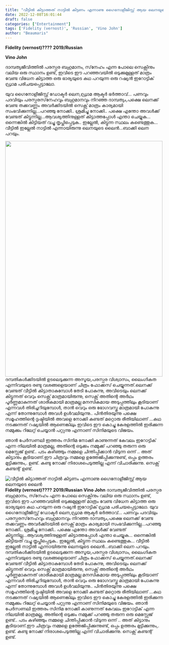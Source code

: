 ```yaml
---
title: "വീട്ടിൽ കിട്ടാത്തത് നാട്ടിൽ കിട്ടണം എന്നാണു ഗൈനോളീജിസ്റ്റ് ആയ ലെനയുടെ ലൈൻ"
date: 2022-12-08T16:01:44
draft: false
categories: ["Entertainment"]
tags: ['Fidelity (vernost)', 'Russian', 'Vino John']
author: "Beaumaris"
---
```


<strong>Fidelity (vernost)????</strong>
<strong>2019/Russian</strong>

<strong>Vino John</strong>

ദാമ്പത്യജീവിത്തിൽ പരസ്പര ബഹുമാനം, സ്‌നേഹം എന്ന പോലെ സെക്സിനും വലിയ ഒരു സ്ഥാനം ഉണ്ട്, ഇവിടെ ഈ പറഞ്ഞവയിൽ ഒടുക്കുമുള്ളത് മാത്രം വേണ്ട വിധേന കിട്ടാത്ത ഒരു ഭാര്യയുടെ കഥ പറയുന്ന ഒരു റഷ്യൻ ഇറോട്ടിക് ഡ്രാമ പരിചയപ്പെട്ടാലോ.

യുവ ഗൈനോളീജിസ്റ്റ് ഡോക്ടർ ലെന,ഡ്രാമ ആക്ടർ ഭർത്താവ്... പണവും പദവിയും പരസ്പരസ്‌നേഹവും ബഹുമാനവും നിറഞ്ഞ ദാമ്പത്യം,പക്ഷെ ലെനക്ക് വേണ്ട തക്കവണ്ണം അവർക്കിടയിൽ സെക്സ് മാത്രം കാര്യമായി സംഭവിക്കുന്നില്ല...പറഞ്ഞു നോക്കി.. ശ്രമിച്ചു നോക്കി.. പക്ഷെ എന്തോ അവൾക്ക് വേണ്ടത് കിട്ടുന്നില്ല...ആവശ്യത്തിനുള്ളത് കിട്ടാത്തപ്പോൾ എന്താ ചെയ്യുക... ഒന്നെങ്കിൽ കിട്ടിയത് വച്ചു തൃപ്തിപ്പെടുക.. ഇല്ലേൽ, കിട്ടുന്ന സ്ഥലം കണ്ടെത്തുക... വീട്ടിൽ ഇല്ലേൽ നാട്ടിൽ എന്നായിരുന്നു ലെനയുടെ ലൈൻ...ബാക്കി ലെന പറയും.

<img class="size-full wp-image-365802 aligncenter" src="https://cdn.boolokam.com/articles/2022/12/dqffff-1.jpg" alt="" width="500" height="750" />ദമ്പതികൾക്കിടയിൽ ഉടലെടുക്കുന്ന അസൂയ,പരസ്പര വിശ്വാസം, ലൈംഗികത എന്നിവയുടെ രണ്ടു വശങ്ങളെയാണ് ചിത്രം ഫോക്കസ് ചെയ്യുന്നത്.ലെനക്ക് വേണ്ടത് വീട്ടിൽ കിട്ടാതാകുമ്പോൾ തേടി പോകുന്നു, അവിടെയും ലെനക്ക് കിട്ടുന്നത് വെറും സെക്സ് മാത്രമായിരുന്നു, സെക്സ് അതിന്റെ അർഥം പൂർണ്ണമാകുന്നത് ശാരീകമായി മാത്രമല്ല മനസികമായ അടുപ്പത്തിലും കൂടിയാണ് എന്നവൾ തിരിച്ചറിയുമ്പോൾ, താൻ വെറും ഒരു ഭോഗവസ്തു മാത്രമായി പോകുന്നു എന്ന് തോന്നുമ്പോൾ അവൾ ഉൾവലിയുന്നു.. പിൻതിരയുന്നു പക്ഷെ സമൂഹത്തിന്റെ ദൃഷ്ടിയിൽ അവളെ നോക്കി കണ്ടത് മറ്റൊരു രീതിയിലാണ് ...കഥ നടക്കുന്നത് റഷ്യയിൽ ആണെങ്കിലും ഇവിടെ ഈ കൊച്ചു കേരളത്തിൽ ഇരിക്കുന്ന നമ്മുക്കും റിലേറ്റ് ചെയ്യാൻ പറ്റുന്നു എന്നാണ് സിനിമയുടെ വിജയം.

ഞാൻ പേർസണലി ഇത്തരം സിനിമ നോക്കി കാണുന്നത് കേവലം ഇറോട്ടിക് എന്ന നിലയിൽ മാത്രമല്ല, അതിന്റെ ഒടുക്കം നമ്മുക്ക് പറഞ്ഞു തരുന്ന ഒരു മെസ്സേജ് ഉണ്ട്.. പടം കഴിഞ്ഞും നമ്മളെ ചിന്തിപ്പിക്കാൻ വിടുന്ന ഒന്ന് .. അത് കിട്ടാനും കൂടിയാണ്.ഈ ചിത്രവും നമ്മളെ ഉത്തേജിപ്പിക്കുന്നുണ്ട്, ഒപ്പം ഉത്തരം മുട്ടിക്കുന്നും,. ഉണ്ട്. കണ്ടു നോക്ക് നിരാശപെടുത്തില്ല എന്ന് വിചാരിക്കുന്നു. സെക്സ് കണ്ടന്റ് ഉണ്ട്.


![വീട്ടിൽ കിട്ടാത്തത് നാട്ടിൽ കിട്ടണം എന്നാണു ഗൈനോളീജിസ്റ്റ് ആയ ലെനയുടെ ലൈൻ](https://cdn.boolokam.com/articles/2022/12/dqffff-1.jpg)**Fidelity (vernost)????** **2019/Russian** **Vino John** ദാമ്പത്യജീവിത്തിൽ പരസ്പര ബഹുമാനം, സ്‌നേഹം എന്ന പോലെ സെക്സിനും വലിയ ഒരു സ്ഥാനം ഉണ്ട്, ഇവിടെ ഈ പറഞ്ഞവയിൽ ഒടുക്കുമുള്ളത് മാത്രം വേണ്ട വിധേന കിട്ടാത്ത ഒരു ഭാര്യയുടെ കഥ പറയുന്ന ഒരു റഷ്യൻ ഇറോട്ടിക് ഡ്രാമ പരിചയപ്പെട്ടാലോ. യുവ ഗൈനോളീജിസ്റ്റ് ഡോക്ടർ ലെന,ഡ്രാമ ആക്ടർ ഭർത്താവ്... പണവും പദവിയും പരസ്പരസ്‌നേഹവും ബഹുമാനവും നിറഞ്ഞ ദാമ്പത്യം,പക്ഷെ ലെനക്ക് വേണ്ട തക്കവണ്ണം അവർക്കിടയിൽ സെക്സ് മാത്രം കാര്യമായി സംഭവിക്കുന്നില്ല...പറഞ്ഞു നോക്കി.. ശ്രമിച്ചു നോക്കി.. പക്ഷെ എന്തോ അവൾക്ക് വേണ്ടത് കിട്ടുന്നില്ല...ആവശ്യത്തിനുള്ളത് കിട്ടാത്തപ്പോൾ എന്താ ചെയ്യുക... ഒന്നെങ്കിൽ കിട്ടിയത് വച്ചു തൃപ്തിപ്പെടുക.. ഇല്ലേൽ, കിട്ടുന്ന സ്ഥലം കണ്ടെത്തുക... വീട്ടിൽ ഇല്ലേൽ നാട്ടിൽ എന്നായിരുന്നു ലെനയുടെ ലൈൻ...ബാക്കി ലെന പറയും. ദമ്പതികൾക്കിടയിൽ ഉടലെടുക്കുന്ന അസൂയ,പരസ്പര വിശ്വാസം, ലൈംഗികത എന്നിവയുടെ രണ്ടു വശങ്ങളെയാണ് ചിത്രം ഫോക്കസ് ചെയ്യുന്നത്.ലെനക്ക് വേണ്ടത് വീട്ടിൽ കിട്ടാതാകുമ്പോൾ തേടി പോകുന്നു, അവിടെയും ലെനക്ക് കിട്ടുന്നത് വെറും സെക്സ് മാത്രമായിരുന്നു, സെക്സ് അതിന്റെ അർഥം പൂർണ്ണമാകുന്നത് ശാരീകമായി മാത്രമല്ല മനസികമായ അടുപ്പത്തിലും കൂടിയാണ് എന്നവൾ തിരിച്ചറിയുമ്പോൾ, താൻ വെറും ഒരു ഭോഗവസ്തു മാത്രമായി പോകുന്നു എന്ന് തോന്നുമ്പോൾ അവൾ ഉൾവലിയുന്നു.. പിൻതിരയുന്നു പക്ഷെ സമൂഹത്തിന്റെ ദൃഷ്ടിയിൽ അവളെ നോക്കി കണ്ടത് മറ്റൊരു രീതിയിലാണ് ...കഥ നടക്കുന്നത് റഷ്യയിൽ ആണെങ്കിലും ഇവിടെ ഈ കൊച്ചു കേരളത്തിൽ ഇരിക്കുന്ന നമ്മുക്കും റിലേറ്റ് ചെയ്യാൻ പറ്റുന്നു എന്നാണ് സിനിമയുടെ വിജയം. ഞാൻ പേർസണലി ഇത്തരം സിനിമ നോക്കി കാണുന്നത് കേവലം ഇറോട്ടിക് എന്ന നിലയിൽ മാത്രമല്ല, അതിന്റെ ഒടുക്കം നമ്മുക്ക് പറഞ്ഞു തരുന്ന ഒരു മെസ്സേജ് ഉണ്ട്.. പടം കഴിഞ്ഞും നമ്മളെ ചിന്തിപ്പിക്കാൻ വിടുന്ന ഒന്ന് .. അത് കിട്ടാനും കൂടിയാണ്.ഈ ചിത്രവും നമ്മളെ ഉത്തേജിപ്പിക്കുന്നുണ്ട്, ഒപ്പം ഉത്തരം മുട്ടിക്കുന്നും,. ഉണ്ട്. കണ്ടു നോക്ക് നിരാശപെടുത്തില്ല എന്ന് വിചാരിക്കുന്നു. സെക്സ് കണ്ടന്റ് ഉണ്ട്.
